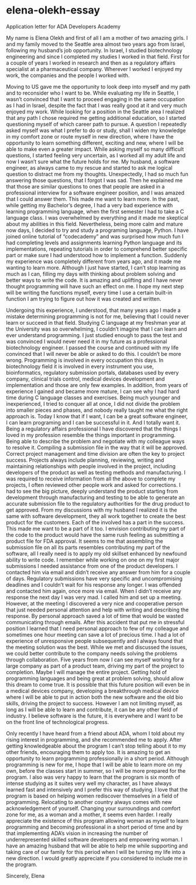 # elena-olekh-essay
Application letter for ADA Developers Academy

My name is Elena Olekh and first of all I am a mother of two amazing girls. I and my family moved to the Seattle area almost two years ago from Israel, following my husband’s job opportunity. In Israel, I studied biotechnology engineering and since I completed my studies I worked in that field. First for a couple of years I worked in research and then as a regulatory affairs specialist at a pharmaceutical company. Wherever I worked I enjoyed my work, the companies and the people I worked with.

Moving to US gave me the opportunity to look deep into myself and my path and to reconsider who I want to be.
While evaluating my life in Seattle, I wasn’t convinced that I want to proceed engaging in the same occupation as I had in Israel, despite the fact that I was really good at it and very much enjoyed my work.
While looking for a position in the Seattle area I realized that any path I chose required me getting additional education, so I started questioning myself of which career path to pursue. A question I repeatedly asked myself was what I prefer to do or study, shall I widen my knowledge in my comfort zone or route myself in new direction, where I have the opportunity to learn something different, exciting and new, where I will be able to make even a greater impact. 
While asking myself so many difficult questions, I started feeling very uncertain, as I worked all my adult life and now I wasn’t sure what the future holds for me. My husband, a software engineer, as always came to my rescue and started to ask me logical question to distract me from my thoughts. Unexpectedly, I had so much fun answering those questions, that I forgot I was sad. Then he explained me that those are similar questions to ones that people are asked in a professional interview for a software engineer position, and I was amazed that I could answer them. This made me want to learn more. In the past, while getting my Bachelor’s degree, I had a very bad experience with learning programming language, when the first semester I had to take a C language class. I was overwhelmed by everything and it made me skeptical about my abilities in this field. Nevertheless, being more calm and mature now days, I decided to try and study a programing language, Python. I have joined online tutorial of “codecademy” and was surprised how much fun I had completing levels and assignments learning Python language and its implementations, repeating tutorials in order to comprehend better specific part or make sure I had understood how to implement a function.  Suddenly my experience was completely different from years ago, and it made me wanting to learn more. Although I just have started, I can’t stop learning as much as I can, filling my days with thinking about problem solving and better ways to write the code. It is amazing and uplifting and I have never thought programming will have such an effect on me. I hope my next step will be writing the functions myself, every time I use a certain built-in function I am trying to figure out how it was created and written.

Undergoing this experience, I understood, that many years ago I made a mistake determining programming is not for me, believing that I could never learn or succeed in that field. Studying C language at my freshman year at the University was so overwhelming, I couldn’t imagine that I can learn and ever understand programming. I just studied enough to pass the test and was convinced I would never need it in my future as a professional biotechnology engineer. I passed the course and continued with my life convinced that I will never be able or asked to do this. I couldn’t be more wrong. Programming is involved in every occupation this days. In biotechnology field it is involved in every instrument you use, bioinformatics, regulatory submission portals, databases used by every company, clinical trials control, medical devices development and implementation and those are only few examples.  In addition, from years of experience I gained and became more mature, I can see why I had hard time during C language classes and exercises. Being much younger and inexperienced, I tried to conquer all at once, I did not divide the problem into smaller pieces and phases, and nobody really taught me what the right approach is. Today I know that if I want, I can be a great software engineer, I can learn programing and I can be successful in it. And I totally want it. 
Being a regulatory affairs professional I have discovered that the things I loved in my profession resemble the things important in programming. Being able to describe the problem and negotiate with my colleague ways to resolve it. Compiling a submission file in the way that it will be approved. Correct project management and time division are often the key to project success. Projects always include planning, reviewing, writing and maintaining relationships with people involved in the project, including developers of the product as well as testing methods and manufacturing. I was required to receive information from all the above to complete my projects, I often reviewed other people work and asked for corrections. I had to see the big picture, deeply understand the product starting from development through manufacturing and testing to be able to generate an accurate submission file to the regulatory authorities for the drug product to get approved. 
From my discussions with my husband I realized it is the same with software development, they all work together to create the best product for the customers. Each of the involved has a part in the success. This made me want to be a part of it too. I envision contributing my part of the code to the product would have the same rush feeling as submitting a product file for FDA approval. It seems to me that assembling the submission file on all its parts resembles contributing my part of the software, all I really need is to apply my old skillset enhanced by newfound ability to write code. 
I remember while working on one on my first major submissions I needed assistance from one of the product developers. I contacted him via email and didn’t receive any answer from him for a couple of days. Regulatory submissions have very specific and uncompromising deadlines and I couldn’t wait for his response any longer. I was offended and contacted him again, once more via email. When I didn’t receive any response the next day I was very mad. I called him and set up a meeting. However, at the meeting I discovered a very nice and cooperative person that just needed personal attention and help with writing and describing the response. By personal approach saved a lot of time that would be wasted communicating through emails. After this accident that put me in stressful position I learned that I need personal approach to few of my colleague and sometimes one hour meeting can save a lot of precious time. I had a lot of experience of unresponsive people subsequently and I always found that the meeting solution was the best. While we met and discussed the issues, we could better contribute to the company needs solving the problems through collaboration.
Five years from now I can see myself working for a large company as part of a product team, driving my part of the project to completion. Maybe I will manage the entire project. Getting hold of programming languages and being great at problem solving, should allow this dream to come true. It is possible that this future position will even be in a medical devices company, developing a breakthrough medical device where I will be able to put in action both the new software and the old bio skills, driving the project to success. However I am not limiting myself, as long as I will be able to learn and contribute, it can be any other field of industry. I believe software is the future, it is everywhere and I want to be on the front line of technological progress. 

Only recently I have heard from a friend about ADA, whom I told about my rising interest in programming, and she recommended me to apply. After getting knowledgeable about the program I can’t stop telling about it to my other friends, encouraging them to apply too. It is amazing to get an opportunity to learn programming professionally in a short period. Although programming is new for me, I hope that I will be able to learn more on my own, before the classes start in summer, so I will be more prepared for the program. I also was very happy to learn that the program is six month of intense studying as it suites very well my character, as I have always learned fast and intensively and I prefer this way of studying. I love that the program is based on helping women rediscover themselves in a field of programming. Relocating to another country always comes with new acknowledgement of yourself. Changing your surroundings and comfort zone for me, as a woman and a mother, it seems even harder. I really appreciate the existence of this program allowing woman as myself to learn programming and becoming professional in a short period of time and by that implementing ADA’s vision in increasing the number of underrepresented skilled software developers and empowering woman. 
I have an amazing husband that will be able to help me while supporting and taking care of our family for this period when I will be turning my life into a new direction.
I would greatly appreciate if you considered to include me in the program. 

Sincerely,
Elena

